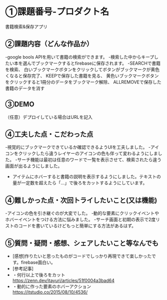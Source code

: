 # ①課題番号-プロダクト名
書籍検索&保存アプリ

## ②課題内容（どんな作品か）
-google bools APIを用いて書籍の検索ができます。
-検索した中からキープしたい本を選んでブックマークするとfirebaseに保存されます。
-SEARCHで書籍を検索、
白いブックマークボタンをクリックしてボタンがブックマークが黄色くなると保存完了、
KEEPで保存した書籍を見る、
黄色いブックマークボタンをクリックすると1冊分のデータをブックマーク解除、
ALLREMOVEで保存した書籍のデータを消す

## ③DEMO
（任意）デプロイしている場合はURLを記入


## ④工夫した点・こだわった点
-視覚的にブックマークできているか確認できるようUIを工夫しました。
-アイコンをクリックしたら違うレイヤーのアイコンの色も伴って変わるようにしました。
-サーチ機能は最初は任意のワードで一覧を表示させて、検索されたら違う画面が出るようにしました。
- アイテムにホバーすると書籍の説明を表示するようにしました。テキストの量が一定数を超えたら「...」で後ろをカットするようにしています。


## ④難しかった点・次回トライしたいこと(又は機能)
-アイコンの色を引き継ぐのが大変でした。
-動的な要素にクリックイベントやホバーイベントをつける方法に悩みました。
-サーチ画面と初期の表示で2度リストのコードを書いているけどもっと簡単にする方法があるはず。

## ⑤質問・疑問・感想、シェアしたいこと等なんでも
- [感想]作りたいと思ったものがコードでしっかり再現できて楽しかったです。firebase面白い。
- [参考記事]
- ・何行以上で後ろをカット　　https://zenn.dev/itayuri/articles/51f0004a3bad64
- ・動的に作った要素のホバーアクション https://itstudio.co/2015/08/10/4536/
